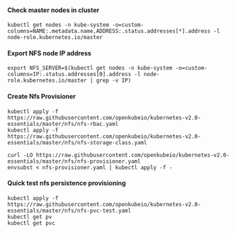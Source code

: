 #### Check master nodes in cluster
```
kubectl get nodes -n kube-system -o=custom-columns=NAME:.metadata.name,ADDRESS:.status.addresses[*].address -l node-role.kubernetes.io/master
```

#### Export NFS node IP address
```
export NFS_SERVER=$(kubectl get nodes -n kube-system -o=custom-columns=IP:.status.addresses[0].address -l node-role.kubernetes.io/master | grep -v IP)
``` 
 
#### Create Nfs Provisioner 
```
kubectl apply -f https://raw.githubusercontent.com/openkubeio/kubernetes-v2.0-essentials/master/nfs/nfs-rbac.yaml
kubectl apply -f https://raw.githubusercontent.com/openkubeio/kubernetes-v2.0-essentials/master/nfs/nfs-storage-class.yaml

curl -LO https://raw.githubusercontent.com/openkubeio/kubernetes-v2.0-essentials/master/nfs/nfs-provisioner.yaml
envsubst < nfs-provisioner.yaml | kubectl apply -f -  
```

#### Quick test nfs persistence provisioning
```
kubectl apply -f https://raw.githubusercontent.com/openkubeio/kubernetes-v2.0-essentials/master/nfs/nfs-pvc-test.yaml
kubectl get pv
kubectl get pvc 
```
